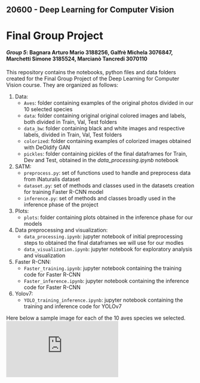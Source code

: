 ## 20600 - Deep Learning for Computer Vision
# Final Group Project 
#### _Group 5_: Bagnara Arturo Mario 3188256, Galfrè Michela 3076847, Marchetti Simone 3185524, Marcianò Tancredi 3070110

This repository contains the notebooks, python files and data folders created for the Final Group Project of the Deep Learning for Computer Vision course. They are organized as follows:
1. Data:
    - `Aves`: folder containing examples of the original photos divided in our 10 selected species
    - `data`: folder containing original original colored images and labels, both divided in Train, Val, Test folders
    - `data_bw`: folder containing black and white images and respective labels, divided in Train, Val, Test folders
    - `colorized`: folder containing examples of colorized images obtained with DeOldify GAN
    - `pickles`: folder containing pickles of the final dataframes for Train, Dev and Test, obtained in the _data_processing.ipynb_ notebook
2. SATM:
    - `preprocess.py`: set of functions used to handle and preprocess data from iNaturalis dataset
    - `dataset.py`: set of methods and classes used in the datasets creation for training Faster R-CNN model
    - `inference.py`: set of methods and classes broadly used in the inference phase of the project
3. Plots:
    - `plots`: folder containing plots obtained in the inference phase for our models
4. Data preprocessing and visualization:
    - `data_processing.ipynb`: jupyter notebook of initial preprocessing steps to obtained the final dataframes we will use for our modles
    - `data_visualization.ipynb`: jupyter notebook for exploratory analysis and visualization
5. Faster R-CNN:
    - `Faster_training.ipynb`: jupyter notebook containing the training code for Faster R-CNN 
    - `Faster_inference.ipynb`: jupyter notebook containing the inference code for Faster R-CNN
6. Yolov7:
    - `YOLO_training_inference.ipynb`: jupyter notebook containing the training and inference code for YOLOv7


Here below a sample image for each of the 10 aves species we selected.
![image](https://github.com/mgalfre/DLCV-project/blob/main/plots/pictures_example.pdf)